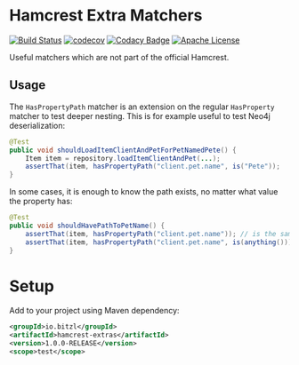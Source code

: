 # Hamcrest Extra Matchers
[![Build Status](https://travis-ci.org/bitzl/hamcrest-extra.svg?branch=master)](https://travis-ci.org/bitzl/hamcrest-extra)
[![codecov](https://codecov.io/gh/bitzl/hamcrest-extra/branch/master/graph/badge.svg)](https://codecov.io/gh/bitzl/hamcrest-extra)
[![Codacy Badge](https://api.codacy.com/project/badge/Grade/27f8c549f6424a7e88240b53907e4216)](https://www.codacy.com/app/marcus_2/hamcrest-extra?utm_source=github.com&amp;utm_medium=referral&amp;utm_content=bitzl/hamcrest-extra&amp;utm_campaign=Badge_Grade)
[![Apache License](https://img.shields.io/badge/license-Apache%202.0-blue.svg)](LICENSE)


Useful matchers which are not part of the official Hamcrest.

## Usage

The `HasPropertyPath` matcher is an extension on the regular `HasProperty` matcher to test deeper nesting. This is for example useful to test Neo4j deserialization:

```java
@Test
public void shouldLoadItemClientAndPetForPetNamedPete() {
    Item item = repository.loadItemClientAndPet(...);
    assertThat(item, hasPropertyPath("client.pet.name", is("Pete"));
}
```

In some cases, it is enough to know the path exists, no matter what value the property has:

```java
@Test
public void shouldHavePathToPetName() {
    assertThat(item, hasPropertyPath("client.pet.name")); // is the same as
    assertThat(item, hasPropertyPath("client.pet.name", is(anything()));
}
```

# Setup

Add to your project using Maven dependency:

```xml
<groupId>io.bitzl</groupId>
<artifactId>hamcrest-extras</artifactId>
<version>1.0.0-RELEASE</version>
<scope>test</scope>
```
